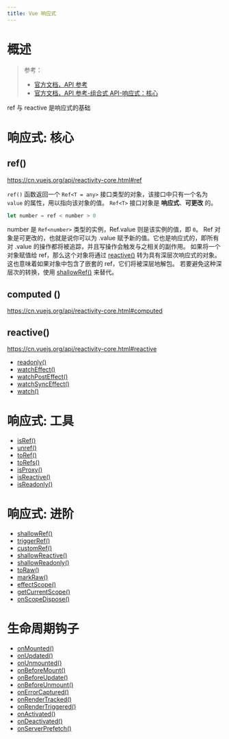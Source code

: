 ```yaml
---
title: Vue 响应式
---
```


# 概述

> 参考：
> 
> - [官方文档，API 参考](https://cn.vuejs.org/api/)
> - [官方文档，API 参考-组合式 API-响应式：核心](https://cn.vuejs.org/api/reactivity-core.html)

ref 与 reactive 是响应式的基础

# 响应式: 核心

## ref()

https://cn.vuejs.org/api/reactivity-core.html#ref

`ref()` 函数返回一个 `Ref<T = any>` 接口类型的对象，该接口中只有一个名为 `value` 的属性，用以指向该对象的值。
`Ref<T>` 接口对象是 **响应式**、**可更改** 的。

```javascript
let number = ref < number > 0
```

number 是 `Ref<number>` 类型的实例，Ref.value 则是该实例的值，即 `0`。
Ref 对象是可更改的，也就是说你可以为 .value 赋予新的值。它也是响应式的，即所有对 .value 的操作都将被追踪，并且写操作会触发与之相关的副作用。
如果将一个对象赋值给 ref，那么这个对象将通过 [reactive()](https://cn.vuejs.org/api/reactivity-core.html#reactive) 转为具有深层次响应式的对象。这也意味着如果对象中包含了嵌套的 ref，它们将被深层地解包。
若要避免这种深层次的转换，使用 [shallowRef()](https://cn.vuejs.org/api/reactivity-advanced.html#shallowref) 来替代。

## computed ()

https://cn.vuejs.org/api/reactivity-core.html#computed

## reactive()

https://cn.vuejs.org/api/reactivity-core.html#reactive

- [readonly()](https://cn.vuejs.org/api/reactivity-core.html#readonly)
- [watchEffect()](https://cn.vuejs.org/api/reactivity-core.html#watcheffect)
- [watchPostEffect()](https://cn.vuejs.org/api/reactivity-core.html#watchposteffect)
- [watchSyncEffect()](https://cn.vuejs.org/api/reactivity-core.html#watchsynceffect)
- [watch()](https://cn.vuejs.org/api/reactivity-core.html#watch)

# 响应式: 工具

- [isRef()](https://cn.vuejs.org/api/reactivity-utilities.html#isref)
- [unref()](https://cn.vuejs.org/api/reactivity-utilities.html#unref)
- [toRef()](https://cn.vuejs.org/api/reactivity-utilities.html#toref)
- [toRefs()](https://cn.vuejs.org/api/reactivity-utilities.html#torefs)
- [isProxy()](https://cn.vuejs.org/api/reactivity-utilities.html#isproxy)
- [isReactive()](https://cn.vuejs.org/api/reactivity-utilities.html#isreactive)
- [isReadonly()](https://cn.vuejs.org/api/reactivity-utilities.html#isreadonly)

# 响应式: 进阶

- [shallowRef()](https://cn.vuejs.org/api/reactivity-advanced.html#shallowref)
- [triggerRef()](https://cn.vuejs.org/api/reactivity-advanced.html#triggerref)
- [customRef()](https://cn.vuejs.org/api/reactivity-advanced.html#customref)
- [shallowReactive()](https://cn.vuejs.org/api/reactivity-advanced.html#shallowreactive)
- [shallowReadonly()](https://cn.vuejs.org/api/reactivity-advanced.html#shallowreadonly)
- [toRaw()](https://cn.vuejs.org/api/reactivity-advanced.html#toraw)
- [markRaw()](https://cn.vuejs.org/api/reactivity-advanced.html#markraw)
- [effectScope()](https://cn.vuejs.org/api/reactivity-advanced.html#effectscope)
- [getCurrentScope()](https://cn.vuejs.org/api/reactivity-advanced.html#getcurrentscope)
- [onScopeDispose()](https://cn.vuejs.org/api/reactivity-advanced.html#onscopedispose)

# 生命周期钩子

- [onMounted()](https://cn.vuejs.org/api/composition-api-lifecycle.html#onmounted)
- [onUpdated()](https://cn.vuejs.org/api/composition-api-lifecycle.html#onupdated)
- [onUnmounted()](https://cn.vuejs.org/api/composition-api-lifecycle.html#onunmounted)
- [onBeforeMount()](https://cn.vuejs.org/api/composition-api-lifecycle.html#onbeforemount)
- [onBeforeUpdate()](https://cn.vuejs.org/api/composition-api-lifecycle.html#onbeforeupdate)
- [onBeforeUnmount()](https://cn.vuejs.org/api/composition-api-lifecycle.html#onbeforeunmount)
- [onErrorCaptured()](https://cn.vuejs.org/api/composition-api-lifecycle.html#onerrorcaptured)
- [onRenderTracked()](https://cn.vuejs.org/api/composition-api-lifecycle.html#onrendertracked)
- [onRenderTriggered()](https://cn.vuejs.org/api/composition-api-lifecycle.html#onrendertriggered)
- [onActivated()](https://cn.vuejs.org/api/composition-api-lifecycle.html#onactivated)
- [onDeactivated()](https://cn.vuejs.org/api/composition-api-lifecycle.html#ondeactivated)
- [onServerPrefetch()](https://cn.vuejs.org/api/composition-api-lifecycle.html#onserverprefetch)
